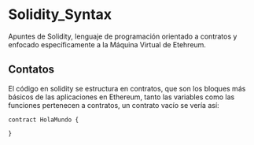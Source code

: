 # Solidity_Syntax
Apuntes de Solidity, lenguaje de programación orientado a contratos y enfocado específicamente a la Máquina Virtual de Etehreum.

## Contatos
El código en solidity se estructura en contratos, que son los bloques más básicos de las aplicaciones en Ethereum, tanto las variables como las funciones pertenecen a contratos, un contrato vacío se vería así:
```solidity
contract HolaMundo {

}
```
